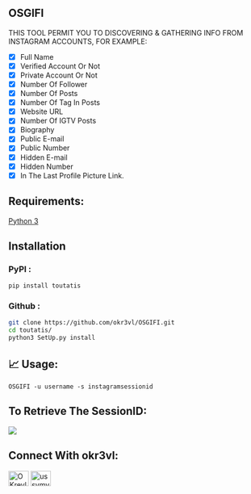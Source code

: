 ## OSGIFI
THIS TOOL PERMIT YOU TO DISCOVERING & GATHERING INFO FROM INSTAGRAM ACCOUNTS, FOR EXAMPLE:

- [x] Full Name              
- [x] Verified Account Or Not
- [x] Private Account Or Not
- [x] Number Of Follower
- [x] Number Of Posts
- [x] Number Of Tag In Posts
- [x] Website URL
- [x] Number Of IGTV Posts
- [x] Biography
- [x] Public E-mail
- [x] Public Number
- [x] Hidden E-mail
- [x] Hidden Number
- [x] In The Last Profile Picture Link.

## Requirements:
[Python 3](https://www.python.org/downloads/release/python-397/)

## Installation
### PyPI :

```pip install toutatis```

### Github :

```bash
git clone https://github.com/okr3vl/OSGIFI.git
cd toutatis/
python3 SetUp.py install
```

## 📈 Usage:

```
OSGIFI -u username -s instagramsessionid
```

## To Retrieve The SessionID:
![](https://lh3.googleusercontent.com/proxy/ADpgW3ne93UnLTO2ls1CUNOR7yqSoLDcpPTYeapX-cf317N2UMzLOqWZdO4OWX2SMPylViBVeZcqf1_rtuZoxC5Yzk2sLBAM-duX_HCrXmsOgnqhYJIj5YWiCUOWCQ)

## Connect With okr3vl:

<p align="left">
<a href="https://twitter.com/OKrevl" target="blank"><img align="center" src="https://cdn.jsdelivr.net/npm/simple-icons@3.0.1/icons/twitter.svg" alt="OKrevl" height="30" width="40" /></a>
<a href="https://instagram.com/ussvmv_krevl" target="blank"><img align="center" src="https://cdn.jsdelivr.net/npm/simple-icons@3.0.1/icons/instagram.svg" alt="ussvmv_krevl" height="30" width="40" /></a>
</p>
